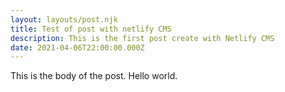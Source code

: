 ```yaml
---
layout: layouts/post.njk
title: Test of post with netlify CMS
description: This is the first post create with Netlify CMS
date: 2021-04-06T22:00:00.000Z
---
```

This is the body of the post. Hello world.